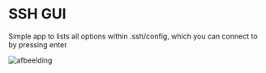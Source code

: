 # SSH GUI

Simple app to lists all options within .ssh/config, which you can connect to by pressing enter 

![afbeelding](https://github.com/user-attachments/assets/5b805097-74ea-4de8-b232-8082af6891ba)
